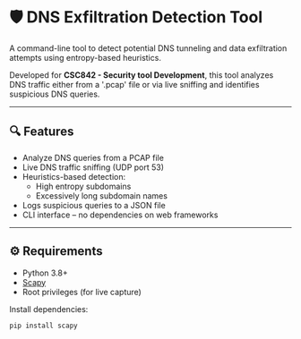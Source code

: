# 🛡️ DNS Exfiltration Detection Tool

A command-line tool to detect potential DNS tunneling and data exfiltration attempts using entropy-based heuristics.

Developed for **CSC842 - Security tool Development**, this tool analyzes DNS traffic either from a '.pcap' file or via live sniffing and identifies suspicious DNS queries.

---

## 🔍 Features

- Analyze DNS queries from a PCAP file
- Live DNS traffic sniffing (UDP port 53)
- Heuristics-based detection:
  - High entropy subdomains
  - Excessively long subdomain names
- Logs suspicious queries to a JSON file
- CLI interface – no dependencies on web frameworks

---

## ⚙️ Requirements

- Python 3.8+
- [Scapy](https://scapy.readthedocs.io/)
- Root privileges (for live capture)

Install dependencies:

```bash
pip install scapy

